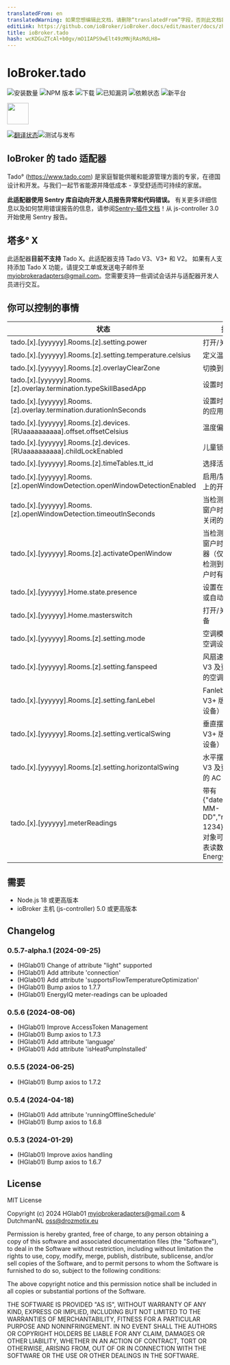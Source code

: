 ```yaml
---
translatedFrom: en
translatedWarning: 如果您想编辑此文档，请删除“translatedFrom”字段，否则此文档将再次自动翻译
editLink: https://github.com/ioBroker/ioBroker.docs/edit/master/docs/zh-cn/adapterref/iobroker.tado/README.md
title: ioBroker.tado
hash: wcKDGuZTcAl+b0gv/mO1IAPS9wElt49zMNjRAsMdLH8=
---
```

# IoBroker.tado

![安装数量](http://iobroker.live/badges/tado-stable.svg)
![NPM 版本](http://img.shields.io/npm/v/iobroker.tado.svg)
![下载](https://img.shields.io/npm/dm/iobroker.tado.svg)
![已知漏洞](https://snyk.io/test/github/DrozmotiX/ioBroker.tado/badge.svg)
![依赖状态](https://img.shields.io/librariesio/release/npm/iobroker.tado)
![新平台](https://nodei.co/npm/iobroker.tado.png?downloads=true)

<img src="./admin/tado.png" width="50" height="50">

[![翻译状态](https://weblate.iobroker.net/widgets/adapters/-/tado/svg-badge.svg)](https://weblate.iobroker.net/engage/adapters/?utm_source=widget)![测试与发布](https://github.com/DrozmotiX/ioBroker.tado/workflows/Test%20and%20Release/badge.svg)

## IoBroker 的 tado 适配器
Tado° (https://www.tado.com) 是家庭智能供暖和能源管理方面的专家，在德国设计和开发。与我们一起节省能源并降低成本 - 享受舒适而可持续的家居。

**此适配器使用 Sentry 库自动向开发人员报告异常和代码错误。** 有关更多详细信息以及如何禁用错误报告的信息，请参阅[Sentry-插件文档](https://github.com/ioBroker/plugin-sentry#plugin-sentry)！从 js-controller 3.0 开始使用 Sentry 报告。

## 塔多° X
此适配器**目前不支持** Tado X。此适配器支持 Tado V3、V3+ 和 V2。
如果有人支持添加 Tado X 功能，请提交工单或发送电子邮件至 <myiobrokeradapters@gmail.com>。您需要支持一些调试会话并与适配器开发人员进行交互。

## 你可以控制的事情
| 状态 | 描述 |
| ----- | ----------- |
| tado.[x].[yyyyyy].Rooms.[z].setting.power | 打开/关闭设备 |
| tado.[x].[yyyyyy].Rooms.[z].setting.temperature.celsius | 定义温度 |
| tado.[x].[yyyyyy].Rooms.[z].overlayClearZone | 切换到自动模式 |
| tado.[x].[yyyyyy].Rooms.[z].overlay.termination.typeSkillBasedApp | 设置时间表模式 |
| tado.[x].[yyyyyy].Rooms.[z].overlay.termination.durationInSeconds | 设置时间表模式的应用时间长度 |
| tado.[x].[yyyyyy].Rooms.[z].devices.[RUaaaaaaaaaa].offset.offsetCelsius | 温度偏移 |
| tado.[x].[yyyyyy].Rooms.[z].devices.[RUaaaaaaaaaa].childLockEnabled | 儿童锁开启/关闭 |
| tado.[x].[yyyyyy].Rooms.[z].timeTables.tt_id | 选择活动时间表 |
| tado.[x].[yyyyyy].Rooms.[z].openWindowDetection.openWindowDetectionEnabled | 启用/禁用恒温器上的开窗检测 |
| tado.[x].[yyyyyy].Rooms.[z].openWindowDetection.timeoutInSeconds | 当检测到打开的窗户时，恒温器关闭的超时时间 |
| tado.[x].[yyyyyy].Rooms.[z].activateOpenWindow | 当检测到打开的窗户时关闭恒温器（仅当恒温器检测到打开的窗户时有效）|
| tado.[x].[yyyyyy].Home.state.presence | 设置在家、外出或自动模式 |
| tado.[x].[yyyyyy].Home.masterswitch | 打开/关闭所有设备 |
| tado.[x].[yyyyyy].Rooms.[z].setting.mode | 空调模式（仅限空调设备）|
| tado.[x].[yyyyyy].Rooms.[z].setting.fanspeed | 风扇速度（仅限 V3 及更早版本的空调设备）|
| tado.[x].[yyyyyy].Rooms.[z].setting.fanLebel | Fanlebel（仅限 V3+ 版本的 AC 设备）|
| tado.[x].[yyyyyy].Rooms.[z].setting.verticalSwing | 垂直摆动（仅限 V3+ 版本的 AC 设备）|
| tado.[x].[yyyyyy].Rooms.[z].setting.horizontalSwing | 水平摆动（仅限 V3 及更早版本的 AC 设备）|
| tado.[x].[yyyyyy].meterReadings | 带有 {"date":"YYYY-MM-DD","reading": 1234} 的 JSON 对象可用于将电表读数上传到 Energy IQ |

## 需要
* Node.js 18 或更高版本
* ioBroker 主机 (js-controller) 5.0 或更高版本

## Changelog
<!--
    Placeholder for the next version (at the beginning of the line):
    ### __WORK IN PROGRESS__
-->
### 0.5.7-alpha.1 (2024-09-25)
* (HGlab01) Change of attribute "light" supported
* (HGlab01) Add attribute 'connection'
* (HGlab01) Add attribute 'supportsFlowTemperatureOptimization'
* (HGlab01) Bump axios to 1.7.7
* (HGlab01) EnergyIQ meter-readings can be uploaded

### 0.5.6 (2024-08-06)
* (HGlab01) Improve AccessToken Management
* (HGlab01) Bump axios to 1.7.3
* (HGlab01) Add attribute 'language'
* (HGlab01) Add attribute 'isHeatPumpInstalled'

### 0.5.5 (2024-06-25)
* (HGlab01) Bump axios to 1.7.2

### 0.5.4 (2024-04-18)
* (HGlab01) Add attribute 'runningOfflineSchedule'
* (HGlab01) Bump axios to 1.6.8

### 0.5.3 (2024-01-29)
* (HGlab01) Improve axios handling
* (HGlab01) Bump axios to 1.6.7

## License
MIT License

Copyright (c) 2024 HGlab01 <myiobrokeradapters@gmail.com> & DutchmanNL <oss@drozmotix.eu>

Permission is hereby granted, free of charge, to any person obtaining a copy
of this software and associated documentation files (the "Software"), to deal
in the Software without restriction, including without limitation the rights
to use, copy, modify, merge, publish, distribute, sublicense, and/or sell
copies of the Software, and to permit persons to whom the Software is
furnished to do so, subject to the following conditions:

The above copyright notice and this permission notice shall be included in all
copies or substantial portions of the Software.

THE SOFTWARE IS PROVIDED "AS IS", WITHOUT WARRANTY OF ANY KIND, EXPRESS OR
IMPLIED, INCLUDING BUT NOT LIMITED TO THE WARRANTIES OF MERCHANTABILITY,
FITNESS FOR A PARTICULAR PURPOSE AND NONINFRINGEMENT. IN NO EVENT SHALL THE
AUTHORS OR COPYRIGHT HOLDERS BE LIABLE FOR ANY CLAIM, DAMAGES OR OTHER
LIABILITY, WHETHER IN AN ACTION OF CONTRACT, TORT OR OTHERWISE, ARISING FROM,
OUT OF OR IN CONNECTION WITH THE SOFTWARE OR THE USE OR OTHER DEALINGS IN THE
SOFTWARE.